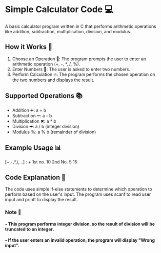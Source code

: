 # Simple Calculator Code 💻

A basic calculator program written in C that performs arithmetic operations like addition, subtraction, multiplication, division, and modulus.

## How it Works 🤔
1. Choose an Operation 🧮: The program prompts the user to enter an arithmetic operation (+, -, *, /, %).
2. Enter Numbers 📝: The user is asked to enter two numbers.
3. Perform Calculation 🔥: The program performs the chosen operation on the two numbers and displays the result.

## Supported Operations 📚
- Addition ➕: a + b
- Subtraction ➖: a - b
- Multiplication ✖: a * b
- Division ➗: a / b (integer division)
- Modulus %: a % b (remainder of division)

## Example Usage 📊

 [+,-,*,/,...] :
+
1st no.
10
2nd No.
5
15 


## Code Explanation 📝
The code uses simple if-else statements to determine which operation to perform based on the user's input. The program uses scanf to read user input and printf to display the result.

### Note 📝
#### - This program performs integer division, so the result of division will be truncated to an integer.
#### - If the user enters an invalid operation, the program will display "Wrong input".